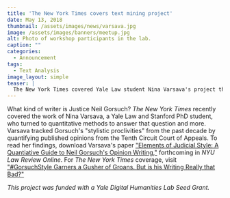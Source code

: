 ```yaml
---
title: 'The New York Times covers text mining project'
date: May 13, 2018
thumbnail: /assets/images/news/varsava.jpg
image: /assets/images/banners/meetup.jpg
alt: Photo of workshop participants in the lab.
caption: ""
categories: 
  - Announcement
tags:
  - Text Analysis
image_layout: simple
teaser: |
  The New York Times covered Yale Law student Nina Varsava's project that uses text mining to analyze the prose style of Justice Neil M. Gorsuch.
---
```

What kind of writer is Justice Neil Gorsuch? *The New York Times* recently covered the work of Nina Varsava, a Yale Law and Stanford PhD student, who turned to quantitative methods to answer that question and more. Varsava tracked Gorsuch's "stylistic proclivities" from the past decade by quantifying published opinions from the Tenth Circuit Court of Appeals. To read her findings, download Varsava's paper <a href='https://papers.ssrn.com/sol3/Papers.cfm?abstract_id=3166538' target='_blank'>"Elements of Judicial Style: A Quantiative Guide to Neil Gorsuch's Opinion Writing,"</a> forthcoming in *NYU Law Review Online*. For *The New York Times* coverage, visit <a href='https://www.nytimes.com/2018/04/30/us/politics/justice-neil-gorsuch-writing-style.html' target='_blank'>"#GorsuchStyle Garners a Gusher of Groans. But is his Writing Really that Bad?"</a> 

*This project was funded with a Yale Digital Humanities Lab Seed Grant.*